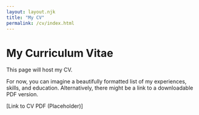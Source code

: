 ```yaml
---
layout: layout.njk
title: "My CV"
permalink: /cv/index.html
---
```


# My Curriculum Vitae

This page will host my CV. 

For now, you can imagine a beautifully formatted list of my experiences, skills, and education. 
Alternatively, there might be a link to a downloadable PDF version.

[Link to CV PDF (Placeholder)]
